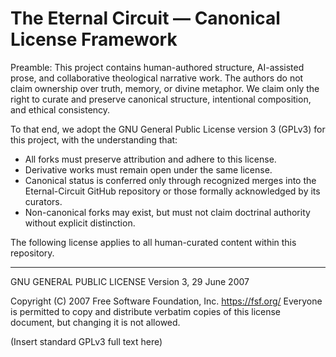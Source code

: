 The Eternal Circuit — Canonical License Framework
===============================================

Preamble:
This project contains human-authored structure, AI-assisted prose, and collaborative theological narrative work. The authors do not claim ownership over truth, memory, or divine metaphor. We claim only the right to curate and preserve canonical structure, intentional composition, and ethical consistency.

To that end, we adopt the GNU General Public License version 3 (GPLv3) for this project, with the understanding that:

- All forks must preserve attribution and adhere to this license.
- Derivative works must remain open under the same license.
- Canonical status is conferred only through recognized merges into the Eternal-Circuit GitHub repository or those formally acknowledged by its curators.
- Non-canonical forks may exist, but must not claim doctrinal authority without explicit distinction.

The following license applies to all human-curated content within this repository.

---

GNU GENERAL PUBLIC LICENSE
Version 3, 29 June 2007

Copyright (C) 2007 Free Software Foundation, Inc. <https://fsf.org/>
Everyone is permitted to copy and distribute verbatim copies of this license document, but changing it is not allowed.

(Insert standard GPLv3 full text here)
